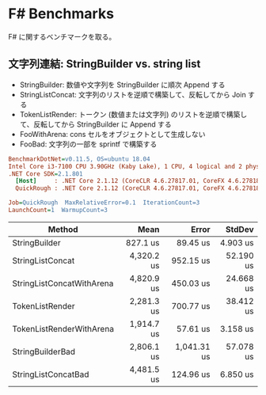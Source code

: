 # F# Benchmarks

F# に関するベンチマークを取る。

## 文字列連結: StringBuilder vs. string list

- StringBuilder: 数値や文字列を StringBuilder に順次 Append する
- StringListConcat: 文字列のリストを逆順で構築して、反転してから Join する
- TokenListRender: トークン (数値または文字列) のリストを逆順で構築して、反転してから StringBuilder に Append する
- FooWithArena: cons セルをオブジェクトとして生成しない
- FooBad: 文字列の一部を sprintf で構築する

``` ini
BenchmarkDotNet=v0.11.5, OS=ubuntu 18.04
Intel Core i3-7100 CPU 3.90GHz (Kaby Lake), 1 CPU, 4 logical and 2 physical cores
.NET Core SDK=2.1.801
  [Host]     : .NET Core 2.1.12 (CoreCLR 4.6.27817.01, CoreFX 4.6.27818.01), 64bit RyuJIT DEBUG
  QuickRough : .NET Core 2.1.12 (CoreCLR 4.6.27817.01, CoreFX 4.6.27818.01), 64bit RyuJIT

Job=QuickRough  MaxRelativeError=0.1  IterationCount=3
LaunchCount=1  WarmupCount=3
```

|                    Method |       Mean |       Error |    StdDev |
|-------------------------- |-----------:|------------:|----------:|
|             StringBuilder |   827.1 us |    89.45 us |  4.903 us |
|          StringListConcat | 4,320.2 us |   952.15 us | 52.190 us |
| StringListConcatWithArena | 4,820.9 us |   450.03 us | 24.668 us |
|           TokenListRender | 2,281.3 us |   700.77 us | 38.412 us |
|  TokenListRenderWithArena | 1,914.7 us |    57.61 us |  3.158 us |
|          StringBuilderBad | 2,806.1 us | 1,041.31 us | 57.078 us |
|       StringListConcatBad | 4,481.5 us |   124.96 us |  6.850 us |
